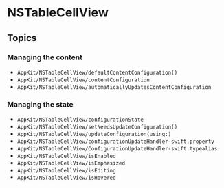 # NSTableCellView

## Topics

### Managing the content

- ``AppKit/NSTableCellView/defaultContentConfiguration()``
- ``AppKit/NSTableCellView/contentConfiguration``
- ``AppKit/NSTableCellView/automaticallyUpdatesContentConfiguration``

### Managing the state

- ``AppKit/NSTableCellView/configurationState``
- ``AppKit/NSTableCellView/setNeedsUpdateConfiguration()``
- ``AppKit/NSTableCellView/updateConfiguration(using:)``
- ``AppKit/NSTableCellView/configurationUpdateHandler-swift.property``
- ``AppKit/NSTableCellView/ConfigurationUpdateHandler-swift.typealias``
- ``AppKit/NSTableCellView/isEnabled``
- ``AppKit/NSTableCellView/isEmphasized``
- ``AppKit/NSTableCellView/isEditing``
- ``AppKit/NSTableCellView/isHovered``
